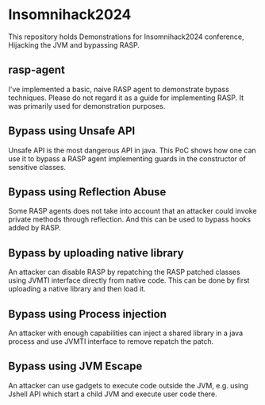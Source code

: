 # Insomnihack2024

This repository holds Demonstrations for Insomnihack2024 conference, Hijacking the JVM and bypassing RASP.  

## rasp-agent
I've implemented a basic, naive RASP agent to demonstrate bypass techniques. 
Please do not regard it as a guide for implementing RASP. It was primarily used for demonstration purposes.

## Bypass using Unsafe API 

Unsafe API is the most dangerous API in java. 
This PoC shows how one can use it to bypass a RASP agent implementing guards in the constructor of sensitive classes.

## Bypass using Reflection Abuse

Some RASP agents does not take into account that an attacker could invoke private methods through reflection. And this can be used 
to bypass hooks added by RASP. 

## Bypass by uploading native library 

An attacker can disable RASP by repatching the RASP patched classes using JVMTI interface directly from native code. This can be done 
by first uploading a native library and then load it. 

## Bypass using Process injection

An attacker with enough capabilities can inject a shared library in a java process and use JVMTI interface to remove repatch the patch.

## Bypass using JVM Escape

An attacker can use gadgets to execute code outside the JVM, e.g. using Jshell API which start a child JVM and execute user code there. 



